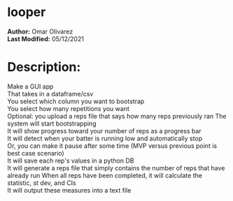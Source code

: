 # looper

**Author:** Omar Olivarez  
**Last Modified:** 05/12/2021

# Description:  
Make a GUI app  
That takes in a dataframe/csv  
You select which column you want to bootstrap  
You select how many repetitions you want  
Optional: you upload a reps file that says how many reps previously ran
The system will start bootstrapping  
It will show progress toward your number of reps as a progress bar  
It will detect when your batter is running low and automatically stop  
Or, you can make it pause after some time (MVP versus previous point is best case scenario)  
It will save each rep's values in a python DB  
It will generate a reps file that simply contains the number of reps that have already run 
When all reps have been completed, it will calculate the statistic, st dev, and CIs  
It will output these measures into a text file
